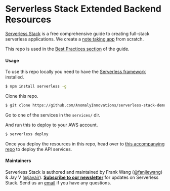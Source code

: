 # Serverless Stack Extended Backend Resources

[Serverless Stack](https://serverless-stack.com) is a free comprehensive guide to creating full-stack serverless applications. We create a [note taking app](https://demo2.serverless-stack.com) from scratch.

This repo is used in the [Best Practices section](https://serverless-stack.com/chapters/best-practices-for-building-serverless-apps.html) of the guide.

#### Usage

To use this repo locally you need to have the [Serverless framework](https://serverless.com) installed.

``` bash
$ npm install serverless -g
```

Clone this repo.

``` bash
$ git clone https://github.com/AnomalyInnovations/serverless-stack-demo-ext-api
```

Go to one of the services in the `services/` dir.

And run this to deploy to your AWS account.

``` bash
$ serverless deploy
```

Once you deploy the resources in this repo, head over to [this accompanying repo](https://github.com/AnomalyInnovations/serverless-stack-demo-ext-api) to deploy the API services.

#### Maintainers

Serverless Stack is authored and maintained by Frank Wang ([@fanjiewang](https://twitter.com/fanjiewang)) & Jay V ([@jayair](https://twitter.com/jayair)). [**Subscribe to our newsletter**](https://emailoctopus.com/lists/1c11b9a8-1500-11e8-a3c9-06b79b628af2/forms/subscribe) for updates on Serverless Stack. Send us an [email][Email] if you have any questions.

[Email]: mailto:contact@anoma.ly

